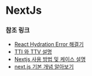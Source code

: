 # NextJs






### 참조 링크
* [React Hydration Error 해결기](https://velog.io/@jhplus13/NextJS-React-Hydration-Error-%ED%95%B4%EA%B2%B0%EA%B8%B0)  
* [TTI 와 TTV 설명](https://velog.io/@yu2jeong/TTV-Time-To-View-TTI-Time-To-Interact)  
* [Nextjs 사용 방법 및 케이스 설명](https://velog.io/@gytlr01/Next.js-%EC%A3%BC%EC%9A%94-%EA%B0%9C%EB%85%90-%EC%A0%95%EB%A6%AC-%EB%B0%8F-%EC%82%AC%EC%9A%A9%EB%B2%95)  
* [next.js 기본 개념 알아보기](https://kyounghwan01.github.io/blog/React/next/basic/)   